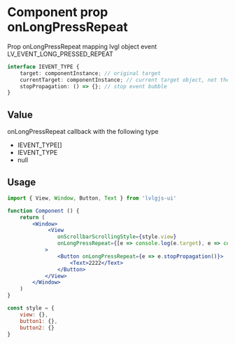 # Component prop onLongPressRepeat

Prop onLongPressRepeat mapping lvgl object event LV_EVENT_LONG_PRESSED_REPEAT

```ts
interface IEVENT_TYPE {
    target: componentInstance; // original target
    currentTarget: componentInstance; // current target object, not the original object
    stopPropagation: () => {}; // stop event bubble
}
```

## Value
onLongPressRepeat callback with the following type
- IEVENT_TYPE[]
- IEVENT_TYPE
- null

## Usage
```jsx
import { View, Window, Button, Text } from 'lvlgjs-ui'

function Component () {
    return (
        <Window>
             <View
                onScrollbarScrollingStyle={style.view}
                onLongPressRepeat={[e => console.log(e.target), e => console.log(e.currentTarget)]}
            >
                <Button onLongPressRepeat={e => e.stopPropagation()}>
                    <Text>2222</Text>
                </Button>
            </View>
        </Window>
    )
}

const style = {
    view: {},
    button1: {},
    button2: {}
}
```

